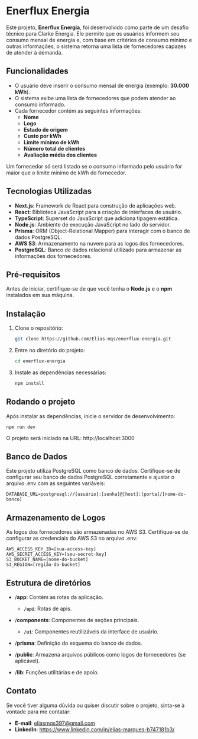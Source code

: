 # Enerflux Energia

Este projeto, **Enerflux Energia**, foi desenvolvido como parte de um desafio técnico para Clarke Energia. Ele permite que os usuários informem seu consumo mensal de energia e, com base em critérios de consumo mínimo e outras informações, o sistema retorna uma lista de fornecedores capazes de atender à demanda.

## Funcionalidades

- O usuário deve inserir o consumo mensal de energia (exemplo: **30.000 kWh**).
- O sistema exibe uma lista de fornecedores que podem atender ao consumo informado.
- Cada fornecedor contém as seguintes informações:
  - **Nome**
  - **Logo**
  - **Estado de origem**
  - **Custo por kWh**
  - **Limite mínimo de kWh**
  - **Número total de clientes**
  - **Avaliação média dos clientes**
  
Um fornecedor só será listado se o consumo informado pelo usuário for maior que o limite mínimo de kWh do fornecedor.

## Tecnologias Utilizadas

- **Next.js**: Framework de React para construção de aplicações web.
- **React**: Biblioteca JavaScript para a criação de interfaces de usuário.
- **TypeScript**: Superset do JavaScript que adiciona tipagem estática.
- **Node.js**: Ambiente de execução JavaScript no lado do servidor.
- **Prisma**: ORM (Object-Relational Mapper) para interagir com o banco de dados PostgreSQL.
- **AWS S3**: Armazenamento na nuvem para as logos dos fornecedores.
- **PostgreSQL**: Banco de dados relacional utilizado para armazenar as informações dos fornecedores.

## Pré-requisitos

Antes de iniciar, certifique-se de que você tenha o **Node.js** e o **npm** instalados em sua máquina.

## Instalação

1. Clone o repositório:

   ```bash
   git clone https://github.com/Elias-mqs/enerflux-energia.git

2. Entre no diretório do projeto:

   ```bash
   cd enerflux-energia
   
3. Instale as dependências necessárias:

   ```bash
   npm install

## Rodando o projeto

Após instalar as dependências, inicie o servidor de desenvolvimento:

    npm run dev
    
O projeto será iniciado na URL: http://localhost:3000


## Banco de Dados

Este projeto utiliza PostgreSQL como banco de dados. Certifique-se de configurar seu banco de dados
PostgreSQL corretamente e ajustar o arquivo .env com as seguintes variáveis:

    DATABASE_URL=postgresql://[usuário]:[senha]@[host]:[porta]/[nome-do-banco]

## Armazenamento de Logos

As logos dos fornecedores são armazenadas no AWS S3. Certifique-se de configurar as credenciais do
AWS S3 no arquivo .env:

    AWS_ACCESS_KEY_ID=[sua-access-key]
    AWS_SECRET_ACCESS_KEY=[seu-secret-key]
    S3_BUCKET_NAME=[nome-do-bucket]
    S3_REGION=[região-do-bucket]

## Estrutura de diretórios

- /**app**: Contém as rotas da aplicação.
  - **`/api`**: Rotas de apis.

- /**components**: Componentes de seções principais.
  - **`/ui`**: Componentes reutilizáveis da interface de usuário.

- /**prisma**: Definição do esquema do banco de dados.

- /**public**: Armazena arquivos públicos como logos de fornecedores (se aplicável).

- /**lib**: Funções utilitárias e de apoio.

## Contato

Se você tiver alguma dúvida ou quiser discutir sobre o projeto, sinta-se à vontade para me contatar:

- **E-mail**: eliasmqs397@gmail.com
- **LinkedIn**: https://www.linkedin.com/in/elias-marques-b747181b3/
